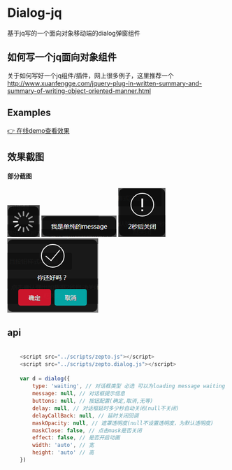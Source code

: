 # Dialog-jq

基于jq写的一个面向对象移动端的dialog弹窗组件

## 如何写一个jq面向对象组件

关于如何写好一个jq组件/插件，网上很多例子，这里推荐一个<http://www.xuanfengge.com/jquery-plug-in-written-summary-and-summary-of-writing-object-oriented-manner.html>

## Examples

[:point_right: 在线demo查看效果 ](https://dzfrontend.github.io/dialog-jq/examples/index.html)

## 效果截图

#### 部分截图

<img src="shotcut/1.png"/>  
<img src="shotcut/2.png"/>  
<img src="shotcut/3.png"/>
<img src="shotcut/4.png"/>

## api

```javascript

	<script src="../scripts/zepto.js"></script>
	<script src="../scripts/zepto.dialog.js"></script>

	var d = dialog({
		type: 'waiting', // 对话框类型 必选 可以为loading message waiting warning ok
        message: null, // 对话框提示信息
        buttons: null, // 按钮配置(确定,取消,无等)
        delay: null, // 对话框延时多少秒自动关闭(null不关闭)
        delayCallBack: null, // 延时关闭回调
        maskOpacity: null, // 遮罩透明度(null不设置透明度，为默认透明度)
        maskClose: false, // 点击mask是否关闭
		effect: false, // 是否开启动画
        width: 'auto', // 宽
        height: 'auto' // 高
	})

```





